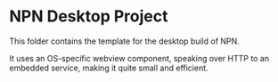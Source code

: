 <!--- Content managed by Project Forge, see [projectforge.md] for details. -->
# NPN Desktop Project

This folder contains the template for the desktop build of NPN.

It uses an OS-specific webview component, speaking over HTTP to an embedded service, making it quite small and efficient.
